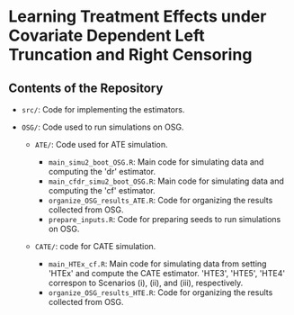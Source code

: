 # Learning Treatment Effects under Covariate Dependent Left Truncation and Right Censoring

## Contents of the Repository

- `src/`: Code for implementing the estimators.

- `OSG/`: Code used to run simulations on OSG.
  - `ATE/`: Code used for ATE simulation.
    - `main_simu2_boot_OSG.R`: Main code for simulating data and computing the 'dr' estimator.
    - `main_cfdr_simu2_boot_OSG.R`: Main code for simulating data and computing the 'cf' estimator.
    - `organize_OSG_results_ATE.R`: Code for organizing the results collected from OSG.
    - `prepare_inputs.R`: Code for preparing seeds to run simulations on OSG.
    
  - `CATE/`: code for CATE simulation.
    - `main_HTEx_cf.R`: Main code for simulating data from setting 'HTEx' and compute the CATE estimator. 
    'HTE3', 'HTE5', 'HTE4' correspon to Scenarios (i), (ii), and (iii), respectively.
    - `organize_OSG_results_HTE.R`: Code for organizing the results collected from OSG.
    
    
    
    